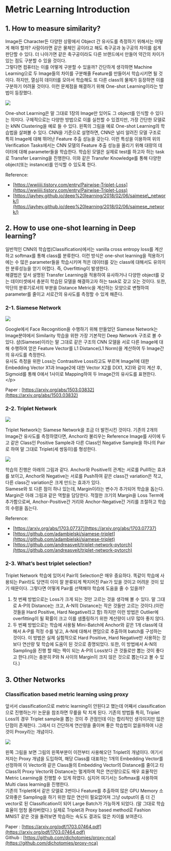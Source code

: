 # Metric Learning Introduction

## 1. How to measure similarity?

Image든 Character든 다양한 상황에서 Object 간 유사도를 측정하기 위해서는 어떻게 해야 할까? 사람이라면 같은 물체인 공이라고 해도 축구공과 농구공의 차이를 쉽게 판단할 수 있다. 더 나아가면 같은 축구공이라도 다른 브랜드에서 만들어 약간의 차이가 있는 점도 구분할 수 있을 것이다.  
그렇다면 컴퓨터는 이를 어떻게 구분할 수 있을까? 간단하게 생각하면 Machine Learning으로 두 Image들의 차이를 구분해줄 Feature를 만들어서 학습시키면 될 것이다. 하지만, 열심히 데이터를 모아서 학습해도 또 다른 class의 물체가 등장하면 이를 구분하기 어려울 것이다. 이런 문제점을 해결하기 위해 One-shot Learning이라는 방법이 등장했다.

![](https://bgparkloop.github.io/assets/images/study/similarity-img-01.png)

One-shot Learning은 말 그대로 1장의 Image만 있어도 그 object를 인식할 수 있다는 의미다. 구체적으로는 다양한 방법으로 이를 실천할 수 있겠지만, 가장 간단한 모델로는 kNN Clustering을 예로 들 수 있다. 왼쪽의 그림을 예로 One-shot Learning의 학습법을 살펴볼 수 있다. CNN을 기준으로 설명하면, CNN은 널리 알려진 모델 구조로 특히 Image에 대해 뛰어난 Feature 추출 성능을 갖는다. 이런 특성을 이용하여 위의 Verification Tasks에서는 CNN 모델의 Feature 추출 성능을 올리기 위해 대량의 데이터에 대해 parameter들을 학습한다. 학습된 모델은 실제로 test를 하고자 하는 task로 Transfer Learning을 진행한다. 이와 같은 Transfer Knowledge를 통해 다양한 object\(또는 instance\)를 인식할 수 있도록 한다.

Reference:

* [https://wwiiiii.tistory.com/entry/Pairwise-Triplet-Loss](https://wwiiiii.tistory.com/entry/Pairwise-Triplet-Loss)
* [https://jayhey.github.io/deep%20learning/2018/02/06/saimese\_network/](https://jayhey.github.io/deep%20learning/2018/02/06/saimese_network/)

## 2. How to use one-shot learning in Deep learning?

일반적인 CNN의 학습법\(Classification\)에서는 vanilla cross entropy loss를 계산하고 softmax를 통해 class를 분류한다. 이런 방식은 one-shot learning을 적용하기에는 수 많은 parameter들을 학습시키며 적은 데이터를 갖는 class에 대해서도 유의미한 분류성능을 얻기 어렵다. 즉, Overfitting이 발생한다.  
해결법은 앞서 설명된 Transfer Learning을 적용하여 유사하거나 다양한 object를 갖는 데이터셋에서 충분히 학습된 모델을 해결하고자 하는 task로 갖고 오는 것이다. 또한, 막단의 분류기로서의 부분을 Distance Metric을 계산하는 모양으로 변형하여 parameter를 줄이고 서로간의 유사도를 측정할 수 있게 해준다.

### **2-1. Siamese Network**

![](https://bgparkloop.github.io/assets/images/study/similarity-img-02.jpg)

Google에서 Face Recognition을 수행하기 위해 만들었던 Siamese Network는 Image분야에서 Similarity 학습을 위한 가장 기본적인 Deep Network 구조로 볼 수 있다. 샴\(Siamese\)이라는 말 그대로 같은 구조의 CNN 모델을 서로 다른 Image에 대해 수행하여 얻은 Feature Vector를 L1 Distance\(L1 Norm\)을 계산하여 두 Image간의 유사도를 측정한다.  
유사도 측정을 위한 Loss는 Contrasitive Loss라고도 부르며 Image1에 대한 Embedding Vector X1과 Image2에 대한 Vector X2를 D\(X1, X2\)와 같이 계산 후, Sigmoid를 통해 0에서 1사이로 Mapping하여 두 Image간의 유사도를 표현한다.&lt;/p&gt;

Paper : [https://arxiv.org/abs/1503.03832](https://arxiv.org/abs/1503.03832)

### **2-2. Triplet Network**

![](https://bgparkloop.github.io/assets/images/study/similarity-img-03.png)

Triplet Network는 Siamese Network을 조금 더 발전시킨 것이다. 기존의 2개의 Image간 유사도를 측정하였다면, Anchor라 불리우는 Reference Image를 사이에 두고 같은 Class인 Positive Sample과 다른 Class인 Negative Sample을 하나의 Pair로 하여 말 그대로 Triplet\(세 쌍둥이\)를 형성한다.

![](https://bgparkloop.github.io/assets/images/study/similarity-img-04.jpg)

학습의 진행은 아래의 그림과 같다. Anchor와 Positive의 관계는 서로를 Pull하는 효과를 보이고, Anchor와 Negative는 서로를 Push하여 같은 class간 variation은 작고, 다른 class간 variation은 크게 만드는 효과가 있다.  
Siamese와 또 다른 점이 하나 있는데, Margin이라는 변수가 추가되어 학습을 돕는다. Margin은 아래 그림과 같은 역할을 담당한다. 적절한 크기의 Margin을 Loss Term에 추가함으로써, Anchor-Positive간 거리와 Anchor-Negative간 거리를 조절하고 학습의 수렴을 돕는다.

Reference:

* [https://arxiv.org/abs/1703.07737](https://arxiv.org/abs/1703.07737)
* [https://github.com/adambielski/siamese-triplet](https://github.com/adambielski/siamese-triplet)
* [https://github.com/andreasveit/triplet-network-pytorch](https://github.com/andreasveit/triplet-network-pytorch)

### **2-3. What’s best triplet selection?**

Triplet Network 학습에 있어서 Pair의 Selection은 매우 중요하다. 똑같이 학습에 사용되는 Pair라도 당연히 이미 잘 분류되게 짝지어진 Pair가 있을 것이고 어려운 것이 있기 때문이다. 그렇다면 어떻게 Pair를 선택해야 학습에 도움을 줄 수 있을까?

1. 첫 번째 방법으로는 Loss가 크게 되는 것만 고르는 것을 생각해 볼 수 있다. 말 그대로 A-P의 Distance는 크고, A-N의 Distance는 작은 것들만 고르는 것이다.\(이런 것들을 Hard Positive, Hard Negative라고 함\) 하지만 이런 방법은 Outlier에 overfitting이 될 확률이 크고 이를 샘플링하기 위한 계산량이 너무 많아 좋지 않다.
2. 두 번째 방법으로는 학습에 사용될 Mini-Batch에 Anchor와 같은 1개 class에 대해서 A-P를 적정 수를 넣고, A-N에 대해서 랜덤으로 추출하여 batch를 구성하는 것이다. 이 방법은 실제 실험적으로 Hard Positive, Hard Negative만 사용하는 것보다 연산량 및 학습에 도움이 된 것으로 증명되었다. 또한, 이 방법에서 A-N의 Sampling을 진행 할 때는 짝이 되는 A-P의 Loss보다 큰 것들로만 뽑는 것이 좋다고 한다.\(이는 충분히 P와 N 사이의 Margin이 크지 않은 것으로 뽑는다고 볼 수 있다.\)

## 3. Other Networks

### **Classification based metric learning using proxy**

앞서서 classification으로 metric learning이 안된다고 했는데 어째서 classification으로 진행하는가! 논문을 참조하면 무릎을 탁 치게 된다. 기존의 방법들 특히, Triplet Loss의 경우 Triplet sample을 뽑는 것이 주 관점인데 이는 합리적인 생각이지만 많은 단점이 존재한다. 그래서 더 간단하게 연산량을 줄이며 좋은 학습법이 없을까하여 나온 것이 Proxy라는 개념이다.

![](https://bgparkloop.github.io/assets/images/study/similarity-img-05.png)

왼쪽 그림을 보면 그림의 왼쪽부분이 이전부터 사용해오던 Triplet의 개념이다. 여기서 저자는 Proxy 개념을 도입하여, 해당 Class를 대표하는 1개의 Embedding Vector를 선정하여 이 Vector와 같은 Class들의 Embedding Vector의 Distance를 줄이고 타 Class의 Proxy Vector와 Distance는 멀게하여 적은 연산량으로도 매우 효율적인 Metric Learning을 진행할 수 있게 하였다. 심지어 여기서는 Softmax를 사용하여 Multi class learning을 진행한다.  
기존의 Triplet에서 같은 모델로 3번이나 Feature를 추출하여 많은 GPU Memory 소모와좋은 Sampling을 하기 위한 많은 연산이 필요없어져 그냥 output이 좀 더 긴 vector로 된 Classification이 되어 Large Batch가 가능하게 되었다. \(말 그대로 학습 효율이 엄청 올라버렸다.\) 실제로 Triplet과 Proxy based method로 Fashion MNIST 같은 것을 돌려보면 학습하는 속도도 결과도 많은 차이를 보여준다.

Paper : [https://arxiv.org/pdf/1703.07464.pdf](https://arxiv.org/pdf/1703.07464.pdf)  
Github : [https://github.com/dichotomies/proxy-nca](https://github.com/dichotomies/proxy-nca)

